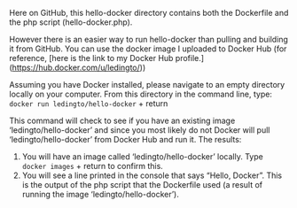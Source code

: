 Here on GitHub, this hello-docker directory contains both the Dockerfile and the php script (hello-docker.php).

However there is an easier way to run hello-docker than pulling and building it from GitHub. You can use the docker image I uploaded to Docker Hub (for reference, [here is the link to my Docker Hub profile.] (https://hub.docker.com/u/ledingto/))

Assuming you have Docker installed, please navigate to an empty directory locally on your computer. From this directory in the command line, type:
` docker run ledingto/hello-docker ` + return

This command will check to see if you have an existing image ‘ledingto/hello-docker’ and since you most likely do not Docker will pull ‘ledingto/hello-docker’ from Docker Hub and run it.
The results:
1) You will have an image called ‘ledingto/hello-docker’ locally. Type ` docker images ` + return to confirm this.
2) You will see a line printed in the console that says “Hello, Docker”. This is the output of the php script that the Dockerfile used (a result of running the image ‘ledingto/hello-docker’).